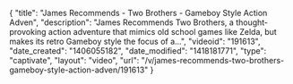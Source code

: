 {
    "title": "James Recommends - Two Brothers - Gameboy Style Action Adven",
    "description": "James Recommends Two Brothers, a thought-provoking action adventure that mimics old school games like Zelda, but makes its retro Gameboy style the focus of a...",
    "videoid": "191613",
    "date_created": "1406055182",
    "date_modified": "1418181771",
    "type": "captivate",
    "layout": "video",
    "url": "\/v\/james-recommends-two-brothers-gameboy-style-action-adven\/191613"
}